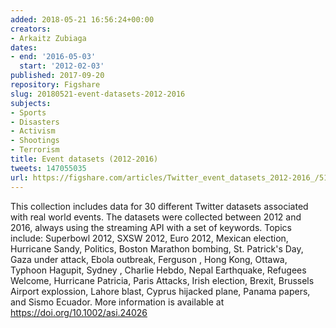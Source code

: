 ```yaml
---
added: 2018-05-21 16:56:24+00:00
creators:
- Arkaitz Zubiaga
dates:
- end: '2016-05-03'
  start: '2012-02-03'
published: 2017-09-20
repository: Figshare
slug: 20180521-event-datasets-2012-2016
subjects:
- Sports
- Disasters
- Activism
- Shootings
- Terrorism
title: Event datasets (2012-2016)
tweets: 147055035
url: https://figshare.com/articles/Twitter_event_datasets_2012-2016_/5100460
---
```


This collection includes data for 30 different Twitter datasets associated with real world events. The datasets were collected between 2012 and 2016, always using the streaming API with a set of keywords. Topics include: Superbowl 2012, SXSW 2012, Euro 2012, Mexican election, Hurricane Sandy, Politics, Boston Marathon bombing, St. Patrick's Day, Gaza under attack, Ebola outbreak, Ferguson , Hong Kong, Ottawa, Typhoon Hagupit, Sydney , Charlie Hebdo, Nepal Earthquake, Refugees Welcome, Hurricane Patricia, Paris Attacks, Irish election, Brexit, Brussels Airport explossion, Lahore blast, Cyprus hijacked plane, Panama papers, and Sismo Ecuador. More information is available at https://doi.org/10.1002/asi.24026
